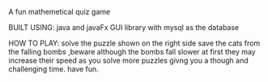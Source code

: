 A fun mathemetical quiz game 

BUILT USING:
java and javaFx GUI library with mysql as the database

HOW TO PLAY:
solve the puzzle shown on the right side save the cats from the falling bombs ,beware although the bombs fall slower at first they may increase their speed as you solve more
puzzles givng you a though and challenging time. have fun.
